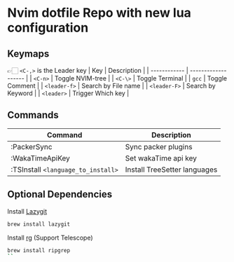 # Nvim dotfile Repo with new lua configuration

## Keymaps

👉🏻 `<C-,>` is the Leader key
| Key          | Description         |
| ------------ | ------------------- |
| `<C-n>`      | Toggle NVIM-tree    |
| `<C-\>`      | Toggle Terminal     |
| `gcc`        | Toggle Comment      |
| `<leader-f>` | Search by File name |
| `<leader-F>` | Search by Keyword   |
| `<leader>`   | Trigger Which key   |

## Commands

| Command                            | Description                  |
| ---------------------------------- | ---------------------------- |
| :PackerSync                        | Sync packer plugins          |
| :WakaTimeApiKey                    | Set wakaTime api key         |
| :TSInstall `<language_to_install>` | Install TreeSetter languages |

## Optional Dependencies

Install [Lazygit](https://github.com/jesseduffield/lazygit)

```sh
brew install lazygit
```

Install [rg](https://github.com/BurntSushi/ripgrep) (Support Telescope)

```sh
brew install ripgrep
``
